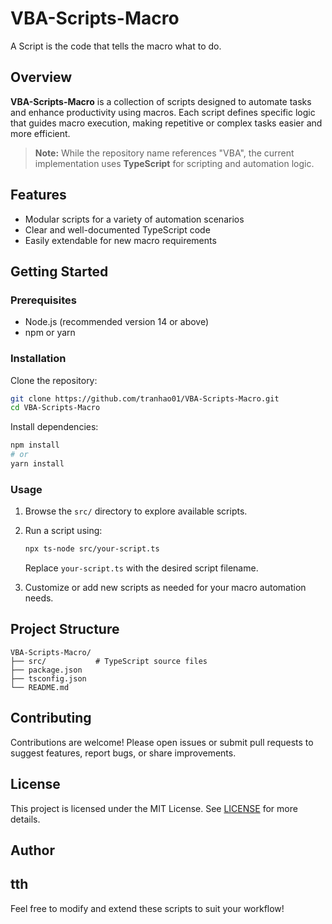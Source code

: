 # VBA-Scripts-Macro

A Script is the code that tells the macro what to do.

## Overview

**VBA-Scripts-Macro** is a collection of scripts designed to automate tasks and enhance productivity using macros. Each script defines specific logic that guides macro execution, making repetitive or complex tasks easier and more efficient.

> **Note:** While the repository name references "VBA", the current implementation uses **TypeScript** for scripting and automation logic.

## Features

- Modular scripts for a variety of automation scenarios
- Clear and well-documented TypeScript code
- Easily extendable for new macro requirements

## Getting Started

### Prerequisites

- Node.js (recommended version 14 or above)
- npm or yarn

### Installation

Clone the repository:

```bash
git clone https://github.com/tranhao01/VBA-Scripts-Macro.git
cd VBA-Scripts-Macro
```

Install dependencies:

```bash
npm install
# or
yarn install
```

### Usage

1. Browse the `src/` directory to explore available scripts.
2. Run a script using:

   ```bash
   npx ts-node src/your-script.ts
   ```

   Replace `your-script.ts` with the desired script filename.

3. Customize or add new scripts as needed for your macro automation needs.

## Project Structure

```
VBA-Scripts-Macro/
├── src/           # TypeScript source files
├── package.json
├── tsconfig.json
└── README.md
```

## Contributing

Contributions are welcome! Please open issues or submit pull requests to suggest features, report bugs, or share improvements.

## License

This project is licensed under the MIT License. See [LICENSE](./LICENSE) for more details.

## Author
tth
---

Feel free to modify and extend these scripts to suit your workflow!
